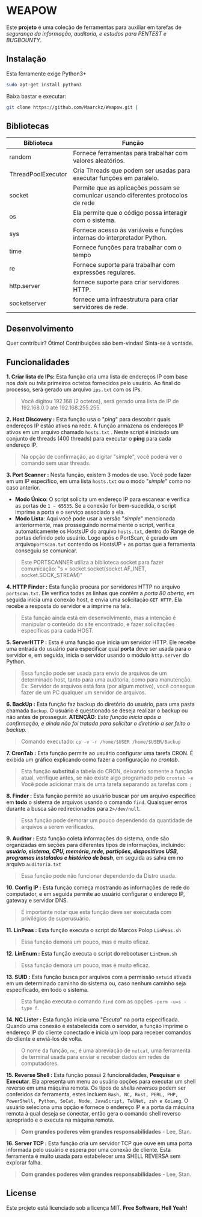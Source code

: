 
# **WEAPOW**

Este **projeto** é uma coleção de ferramentas para auxiliar em tarefas de *segurança da informação, auditoria, e estudos para PENTEST e BUGBOUNTY*.

## Instalação

Esta ferramente exige Python3+
```sh
sudo apt-get install python3
```
Baixa bastar e executar:

```sh
git clone https://github.com/Maarckz/Weapow.git | 
```

## Bibliotecas

| Biblioteca | Função |
| ------ | ------ |
| random | Fornece ferramentas para trabalhar com valores aleatórios. |
| ThreadPoolExecutor | Cria Threads que podem ser usadas para executar funções em paralelo. |
| socket | Permite que as aplicações possam se comunicar usando diferentes protocolos de rede |
| os | Ela permite que o código possa interagir com o sistema. |
| sys | Fornece acesso às variáveis e funções internas do interpretador Python. |
| time | Fornece funções para trabalhar com o tempo |
| re | Fornece suporte para trabalhar com expressões regulares. |
| http.server | fornece suporte para criar servidores HTTP. |
| socketserver | fornece uma infraestrutura para criar servidores de rede. |

## Desenvolvimento
Quer contribuir? Ótimo!
Contribuições são bem-vindas! Sinta-se à vontade.

## Funcionalidades

 **1. Criar lista de IPs:**
Esta função cria uma lista de endereços IP com base nos *dois* ou *três* primeiros octetos fornecidos pelo usuário. Ao final do processo, será gerado um arquivo `ips.txt` com os IPs.
> Você digitou 192.168 (2 octetos), será gerado uma lista de IP de 192.168.0.0 até 192.168.255.255. 


 **2. Host Discovery :**
Esta função usa o "*ping*" para descobrir quais endereços IP estão ativos na rede. A função armazena os endereços IP ativos em um arquivo chamado `hosts.txt` . Neste script é iniciado um conjunto de threads (400 threads) para executar o **ping** para cada endereço IP.
> Na opção de confirmação, ao digitar "simple", você poderá ver o comando sem usar threads.


 **3. Port Scanner  :**
Nesta função, existem 3 modos de uso. Você pode fazer em um IP específico, em uma lista `hosts.txt` ou o modo "*simple*" como no caso anterior.
 - **Modo Único**: O script solicita um endereço IP para escanear e verifica as portas de `1 ~ 65535`.  Se a conexão for bem-sucedida, o script imprime a porta e o serviço associado a ela. 
 - **Modo Lista**: Aqui você pode usar a versão "*simple*" mencionada anteriormente, mas prosseguindo normalmente o script, verifica automaticamente os HostsUP do arquivo `hosts.txt`, dentro do Range de portas definido pelo usuário. Logo após o PortScan, é gerado um arquivo`portscan.txt` contendo os HostsUP + as portas que a ferramenta conseguiu se comunicar.
> Este PORTSCANNER utiliza a biblioteca socket para fazer comunicação:
    "s  =  socket.socket(socket.AF_INET, socket.SOCK_STREAM)"

**4. HTTP Finder :**
Esta função procura por servidores HTTP no arquivo `portscan.txt`. Ele verifica todas as linhas que contêm a *porta 80 aberta*, em seguida inicia uma conexão host, e envia uma solicitação `GET HTTP`. Ela recebe a resposta do servidor e a imprime na tela.
> Esta função ainda está em desenvolvimento, mas a intenção é manipular o conteúdo do site encontrado, e fazer solicitações específicas para cada HOST.

**5. ServerHTTP :**
Esta é uma função que inicia um servidor HTTP. Ele recebe uma entrada do usuário para especificar qual **porta** deve ser usada para o servidor e, em seguida, inicia o servidor usando o módulo `http.server` do Python.
> Essa função pode ser usada para envio de arquivos de um determinado host, tanto para uma auditoria, como para manutenção. 
> Ex: Servidor de arquivos está fora (por algum motivo), você consegue fazer de um PC qualquer um servidor de arquivos.

**6. BackUp :**
Esta função faz backup do diretório do usuário, para uma pasta chamada `Backup`. O usuário é questionado se deseja realizar o backup ou não antes de prosseguir.
**ATENÇÃO**: *Esta função inicia após a confirmação, e ainda não foi tratada para solicitar o diretório a ser feito o backup.*
> Comando executado: `cp -v -r /home/$USER /home/$USER/Backup`

**7. CronTab :**
Esta função permite ao usuário configurar uma tarefa CRON. É exibida um gráfico explicando como fazer a configuração no *crontab*. 
> Esta função **substitui** a tabela do CRON, deixando somente a função atual, verifique antes, se não existe algo programado pelo `crontab -e`
> Você pode adicionar mais de uma tarefa separando as tarefas com `;`

**8. Finder :**
Esta função permite ao usuário buscar por um arquivo específico em **todo** o sistema de arquivos usando o comando `find`. Quaisquer erros durante a busca são redirecionados para `2>/dev/null`.
>Essa função pode demorar um pouco dependendo da quantidade de arquivos a serem verificados.

**9. Auditor :**
Esta função coleta informações do sistema, onde são organizadas em seções para diferentes tipos de informações, incluindo: ***usuário, sistema, CPU, memória, rede, partições, dispositivos USB, programas instalados e histórico de bash***, em seguida as salva em no arquivo `auditoria.txt`
> Essa função pode não funcionar dependendo da Distro usada.

**10. Config IP :**
Esta função começa mostrando as informações de rede do computador, e em seguida permite ao usuário configurar o endereço IP, gateway e servidor DNS.
>É importante notar que esta função deve ser executada com privilégios de superusuário.

**11. LinPeas :**
Esta função executa o script do Marcos Polop `LinPeas.sh`
> Essa função demora um pouco, mas é muito eficaz.

**12. LinEnum :**
Esta função executa o script do rebootuser `LinEnum.sh`
> Essa função demora um pouco, mas é muito eficaz.

**13. SUID :**
Esta função busca por arquivos com a permissão `setuid` ativada em um determinado caminho do sistema ou, caso nenhum caminho seja especificado, em todo o sistema.
>Esta função executa o comando `find` com as opções `-perm -u=s -type f`.

**14. NC Lister  :**
Esta função inicia uma "*Escuta*" na porta especificada. Quando uma conexão é estabelecida com o servidor, a função imprime o endereço IP do cliente conectado e inicia um loop para receber comandos do cliente e enviá-los de volta. 
>O nome da função, `nc`, é uma abreviação de `netcat`, uma ferramenta de terminal usada para enviar e receber dados em redes de computadores.

**15. Reverse Shell  :**
Esta função possui 2 funcionalidades, **Pesquisar** e **Executar**. Ela apresenta um menu ao usuário opções para executar um shell reverso em uma máquina remota. Os tipos de *shells reversos* podem ser conferidos da ferramenta, estes incluem `Bash, NC, Rust, PERL, PHP, PowerShell, Python, SoCat, Node, JavaScript, TelNet, zsh e GoLang`. O usuário seleciona uma opção e fornece o endereço IP e a porta da máquina remota à qual deseja se conectar, então gera o comando shell reverso apropriado e o executa na máquina remota.
>**Com grandes poderes vêm grandes responsabilidades** - Lee, Stan.

**16. Server TCP :**
Esta função cria um servidor TCP que ouve em uma porta informada pelo usuário e espera por uma conexão de cliente. Esta ferramenta é muito usada para estabelecer uma SHELL REVERSA sem explorar falha.
>**Com grandes poderes vêm grandes responsabilidades** - Lee, Stan.

## License
Este projeto está licenciado sob a licença MIT.
**Free Software, Hell Yeah!**

[LinPEAS]:<https://github.com/carlospolop/PEASS-ng/tree/master/linPEAS>
[Carlos Polop]:<https://github.com/carlospolop>
[LinEnum]:<https://github.com/rebootuser/LinEnum>
[rebootuser]:<https://github.com/rebootuser>



